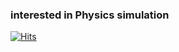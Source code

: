 ### interested in Physics simulation


[![Hits](https://hits.seeyoufarm.com/api/count/incr/badge.svg?url=https%3A%2F%2Fgithub.com%2FLEE-JAE-HYUN179&count_bg=%2379C83D&title_bg=%23555555&icon=riseup.svg&icon_color=%23E7E7E7&title=hits&edge_flat=false)](https://hits.seeyoufarm.com)


<!--
**LEE-JAE-HYUN179/LEE-JAE-HYUN179** is a ✨ _special_ ✨ repository because its `README.md` (this file) appears on your GitHub profile.

Here are some ideas to get you started:

- 🔭 I’m currently working on ...
- 🌱 I’m currently learning ...
- 👯 I’m looking to collaborate on ...
- 🤔 I’m looking for help with ...
- 💬 Ask me about ...
- 📫 How to reach me: ...
- 😄 Pronouns: ...
- ⚡ Fun fact: ...
-->
